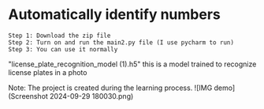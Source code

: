# Automatically identify numbers
	Step 1: Download the zip file
	Step 2: Turn on and run the main2.py file (I use pycharm to run)
	Step 3: You can use it normally
 
"license_plate_recognition_model (1).h5" this is a model trained to recognize license plates in a photo

Note: The project is created during the learning process.
![IMG demo](Screenshot 2024-09-29 180030.png)
